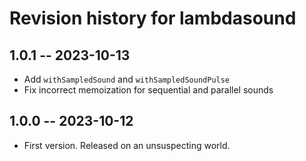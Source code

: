 # Revision history for lambdasound

## 1.0.1 -- 2023-10-13

* Add `withSampledSound` and `withSampledSoundPulse`
* Fix incorrect memoization for sequential and parallel sounds

## 1.0.0 -- 2023-10-12

* First version. Released on an unsuspecting world.
